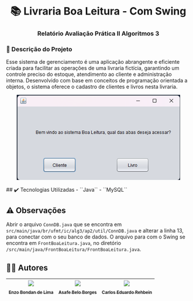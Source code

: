 <h1 align="center">📚 Livraria Boa Leitura - Com Swing </h1>
<h3 align="center">Relatório Avaliação Prática II Algoritmos 3</h3>



### 📝 Descrição do Projeto
Esse sistema de gerenciamento é uma aplicação abrangente e eficiente criada para facilitar as operações de uma livraria fictícia, garantindo um controle preciso do estoque, atendimento ao cliente e 
administração interna. Desenvolvido com base em conceitos de programação orientada a objetos, o sistema oferece o cadastro de clientes e livros nesta livraria.

<p align="center">
  <img src="https://github.com/enzobondan/Swing-Boa-Leitura/blob/main/img-readme/Tela-Inicial.png" alt="tela inicial do Boa Leitura">
</p>
## ✔️ Tecnologias Utilizadas
- ``Java``
- ``MySQL``

## ⚠️ Observações
Abrir o arquivo ``ConnDB.java`` que se encontra em ``src/main/java/br/ufmt/ic/alg3/ap2/util/ConnDB.java`` e alterar a linha 13, para conectar com o seu banco de dados. O arquivo para com o Swing se encontra em ``FrontBoaLeitura.java``, no diretório ``/src/main/java/FrontBoaLeitura/FrontBoaLeitura.java``.

## 🧑‍💻 Autores
| [<img loading="lazy" src="https://avatars.githubusercontent.com/u/69803631?v=4" width=115><br><sub>Enzo Bondan de Lima</sub>](https://github.com/enzobondan) |  [<img loading="lazy" src="https://avatars.githubusercontent.com/u/97066868?v=4" width=115><br><sub>Asafe Belo Borges</sub>](https://github.com/asafebelo) |  [<img loading="lazy" src="https://avatars.githubusercontent.com/u/145792879?v=4" width=115><br><sub>Carlos Eduardo Rehbein</sub>](https://github.com/cadurehbein) |
| :---: | :---: | :---: |
